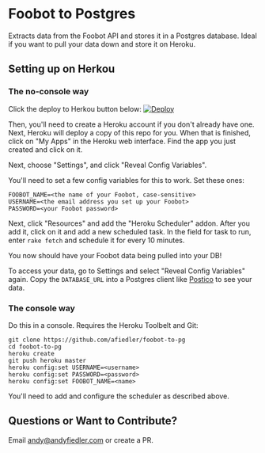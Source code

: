 # Foobot to Postgres
Extracts data from the Foobot API and stores it in a Postgres database. Ideal if you want to pull
your data down and store it on Heroku.

## Setting up on Herkou

### The no-console way

Click the deploy to Herkou button below:
[![Deploy](https://www.herokucdn.com/deploy/button.png)](https://heroku.com/deploy)

Then, you'll need to create a Heroku account if you don't already have one. Next, Heroku will
deploy a copy of this repo for you. When that is finished, click on "My Apps" in the Heroku web
interface. Find the app you just created and click on it.

Next, choose "Settings", and click "Reveal Config Variables".

You'll need to set a few config variables for this to work. Set these ones:
```
FOOBOT_NAME=<the name of your Foobot, case-sensitive>
USERNAME=<the email address you set up your Foobot>
PASSWORD=<your Foobot password>
```

Next, click "Resources" and add the "Heroku Scheduler" addon. After you add it, click on it and add
a new scheduled task. In the field for task to run, enter `rake fetch` and schedule it for every 10
minutes.

You now should have your Foobot data being pulled into your DB!

To access your data, go to Settings and select "Reveal Config Variables" again. Copy the
`DATABASE_URL` into a Postgres client like [Postico](https://eggerapps.at/postico/) to see your
data.

### The console way
Do this in a console. Requires the Heroku Toolbelt and Git:
```
git clone https://github.com/afiedler/foobot-to-pg
cd foobot-to-pg
heroku create
git push heroku master
heroku config:set USERNAME=<username>
heroku config:set PASSWORD=<password>
heroku config:set FOOBOT_NAME=<name>
```

You'll need to add and configure the scheduler as described above.

## Questions or Want to Contribute?
Email andy@andyfiedler.com or create a PR.

